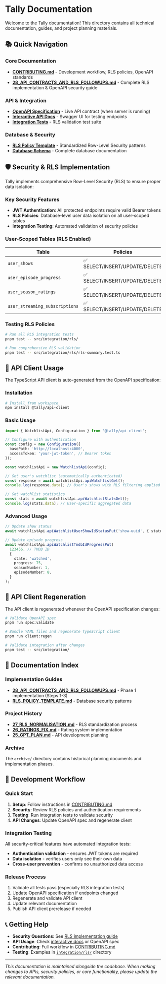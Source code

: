 # Tally Documentation

Welcome to the Tally documentation! This directory contains all technical documentation, guides, and project planning materials.

## 📚 Quick Navigation

### Core Documentation

- **[CONTRIBUTING.md](../CONTRIBUTING.md)** - Development workflow, RLS policies, OpenAPI standards
- **[28_API_CONTRACTS_AND_RLS_FOLLOWUPS.md](./28_API_CONTRACTS_AND_RLS_FOLLOWUPS.md)** - Complete RLS implementation & OpenAPI security guide

### API & Integration

- **[OpenAPI Specification](http://localhost:4000/openapi.json)** - Live API contract (when server is running)
- **[Interactive API Docs](http://localhost:4000/docs)** - Swagger UI for testing endpoints
- **[Integration Tests](../apps/api/src/integration/rls/)** - RLS validation test suite

### Database & Security

- **[RLS Policy Template](./RLS_POLICY_TEMPLATE.md)** - Standardized Row-Level Security patterns
- **[Database Schema](../apps/api/docs/DATABASE_SCHEMA.md)** - Complete database documentation

## 🛡️ Security & RLS Implementation

Tally implements comprehensive Row-Level Security (RLS) to ensure proper data isolation:

### Key Security Features

- **JWT Authentication**: All protected endpoints require valid Bearer tokens
- **RLS Policies**: Database-level user data isolation on all user-scoped tables
- **Integration Testing**: Automated validation of security policies

### User-Scoped Tables (RLS Enabled)

| Table                          | Policies                       | Integration Tests                                                                                | Status    |
| ------------------------------ | ------------------------------ | ------------------------------------------------------------------------------------------------ | --------- |
| `user_shows`                   | ✅ SELECT/INSERT/UPDATE/DELETE | [`rls-validation.test.ts`](../apps/api/src/integration/rls/rls-validation.test.ts)               | ✅ Active |
| `user_episode_progress`        | ✅ SELECT/INSERT/UPDATE/DELETE | [`user-episode-progress.test.ts`](../apps/api/src/integration/rls/user-episode-progress.test.ts) | ✅ Active |
| `user_season_ratings`          | ✅ SELECT/INSERT/UPDATE/DELETE | Covered by watchlist tests                                                                       | ✅ Active |
| `user_streaming_subscriptions` | ✅ SELECT/INSERT/UPDATE/DELETE | Covered by watchlist tests                                                                       | ✅ Active |

### Testing RLS Policies

```bash
# Run all RLS integration tests
pnpm test -- src/integration/rls/

# Run comprehensive RLS validation
pnpm test -- src/integration/rls/rls-summary.test.ts
```

## 🔌 API Client Usage

The TypeScript API client is auto-generated from the OpenAPI specification:

### Installation

```bash
# Install from workspace
npm install @tally/api-client
```

### Basic Usage

```typescript
import { WatchlistApi, Configuration } from '@tally/api-client';

// Configure with authentication
const config = new Configuration({
  basePath: 'http://localhost:4000',
  accessToken: 'your-jwt-token', // Bearer token
});

const watchlistApi = new WatchlistApi(config);

// Get user's watchlist (automatically authenticated)
const response = await watchlistApi.apiWatchlistGet();
console.log(response.data); // User's shows with RLS filtering applied

// Get watchlist statistics
const stats = await watchlistApi.apiWatchlistStatsGet();
console.log(stats.data); // User-specific aggregated data
```

### Advanced Usage

```typescript
// Update show status
await watchlistApi.apiWatchlistUserShowIdStatusPut('show-uuid', { status: 'completed' });

// Update episode progress
await watchlistApi.apiWatchlistTmdbIdProgressPut(
  123456, // TMDB ID
  {
    state: 'watched',
    progress: 75,
    seasonNumber: 1,
    episodeNumber: 8,
  }
);
```

## 🔄 API Client Regeneration

The API client is regenerated whenever the OpenAPI specification changes:

```bash
# Validate OpenAPI spec
pnpm run spec:validate

# Bundle YAML files and regenerate TypeScript client
pnpm run client:regen

# Validate integration after changes
pnpm test -- src/integration/
```

## 📖 Documentation Index

### Implementation Guides

- **[28_API_CONTRACTS_AND_RLS_FOLLOWUPS.md](./28_API_CONTRACTS_AND_RLS_FOLLOWUPS.md)** - Phase 1 implementation (Steps 1-3)
- **[RLS_POLICY_TEMPLATE.md](./RLS_POLICY_TEMPLATE.md)** - Database security patterns

### Project History

- **[27_RLS_NORMALISATION.md](./27_RLS_NORMALISATION.md)** - RLS standardization process
- **[26_RATINGS_FIX.md](./26_RATINGS_FIX.md)** - Rating system implementation
- **[25_GPT_PLAN.md](./25_GPT_PLAN.md)** - API development planning

### Archive

The `archive/` directory contains historical planning documents and implementation phases.

## 🚀 Development Workflow

### Quick Start

1. **Setup**: Follow instructions in [CONTRIBUTING.md](../CONTRIBUTING.md)
2. **Security**: Review RLS policies and authentication requirements
3. **Testing**: Run integration tests to validate security
4. **API Changes**: Update OpenAPI spec and regenerate client

### Integration Testing

All security-critical features have automated integration tests:

- **Authentication validation** - ensures JWT tokens are required
- **Data isolation** - verifies users only see their own data
- **Cross-user prevention** - confirms no unauthorized data access

### Release Process

1. Validate all tests pass (especially RLS integration tests)
2. Update OpenAPI specification if endpoints changed
3. Regenerate and validate API client
4. Update relevant documentation
5. Publish API client prerelease if needed

## 📞 Getting Help

- **Security Questions**: See [RLS implementation guide](./28_API_CONTRACTS_AND_RLS_FOLLOWUPS.md)
- **API Usage**: Check [interactive docs](http://localhost:4000/docs) or OpenAPI spec
- **Contributing**: Full workflow in [CONTRIBUTING.md](../CONTRIBUTING.md)
- **Testing**: Examples in [`integration/rls/`](../apps/api/src/integration/rls/) directory

---

_This documentation is maintained alongside the codebase. When making changes to APIs, security policies, or core functionality, please update the relevant documentation._
